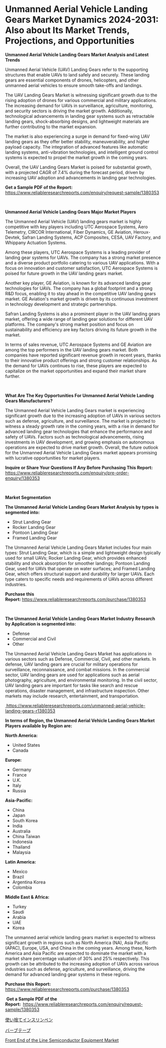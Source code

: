 <p><h1>Unmanned Aerial Vehicle Landing Gears Market Dynamics 2024-2031: Also about Its Market Trends, Projections, and Opportunities</h1></p><p><strong>Unmanned Aerial Vehicle Landing Gears Market Analysis and Latest Trends</strong></p>
<p><p>Unmanned Aerial Vehicle (UAV) Landing Gears refer to the supporting structures that enable UAVs to land safely and securely. These landing gears are essential components of drones, helicopters, and other unmanned aerial vehicles to ensure smooth take-offs and landings.</p><p>The UAV Landing Gears Market is witnessing significant growth due to the rising adoption of drones for various commercial and military applications. The increasing demand for UAVs in surveillance, agriculture, monitoring, and security sectors is driving the market growth. Additionally, technological advancements in landing gear systems such as retractable landing gears, shock-absorbing designs, and lightweight materials are further contributing to the market expansion.</p><p>The market is also experiencing a surge in demand for fixed-wing UAV landing gears as they offer better stability, maneuverability, and higher payload capacity. The integration of advanced features like automatic landing systems, anti-vibration technologies, and intelligent ground control systems is expected to propel the market growth in the coming years.</p><p>Overall, the UAV Landing Gears Market is poised for substantial growth, with a projected CAGR of 7.4% during the forecast period, driven by increasing UAV adoption and advancements in landing gear technologies.</p></p>
<p><strong>Get a Sample PDF of the Report:&nbsp;</strong> <a href="https://www.reliableresearchreports.com/enquiry/request-sample/1380353">https://www.reliableresearchreports.com/enquiry/request-sample/1380353</a></p>
<p>&nbsp;</p>
<p><strong>Unmanned Aerial Vehicle Landing Gears Major Market Players</strong></p>
<p><p>The Unmanned Aerial Vehicle (UAV) landing gears market is highly competitive with key players including UTC Aerospace Systems, Aero Telemetry, CIRCOR International, Fiber Dynamics, GE Aviation, Heroux-Devtek, Safran Landing Systems, ACP Composites, CESA, UAV Factory, and Whippany Actuation Systems.</p><p>Among these players, UTC Aerospace Systems is a leading provider of landing gear systems for UAVs. The company has a strong market presence and a diverse product portfolio catering to various UAV applications. With a focus on innovation and customer satisfaction, UTC Aerospace Systems is poised for future growth in the UAV landing gears market.</p><p>Another key player, GE Aviation, is known for its advanced landing gear technologies for UAVs. The company has a global footprint and a strong R&D focus, enabling it to stay ahead in the competitive UAV landing gears market. GE Aviation's market growth is driven by its continuous investment in technology development and strategic partnerships.</p><p>Safran Landing Systems is also a prominent player in the UAV landing gears market, offering a wide range of landing gear solutions for different UAV platforms. The company's strong market position and focus on sustainability and efficiency are key factors driving its future growth in the market.</p><p>In terms of sales revenue, UTC Aerospace Systems and GE Aviation are among the top performers in the UAV landing gears market. Both companies have reported significant revenue growth in recent years, thanks to their innovative product offerings and strong customer relationships. As the demand for UAVs continues to rise, these players are expected to capitalize on the market opportunities and expand their market share further.</p></p>
<p>&nbsp;</p>
<p><strong>What Are The Key Opportunities For Unmanned Aerial Vehicle Landing Gears Manufacturers?</strong></p>
<p><p>The Unmanned Aerial Vehicle Landing Gears market is experiencing significant growth due to the increasing adoption of UAVs in various sectors such as defense, agriculture, and surveillance. The market is projected to witness a steady growth rate in the coming years, with a rise in demand for advanced landing gear technologies that enhance the performance and safety of UAVs. Factors such as technological advancements, rising investments in UAV development, and growing emphasis on autonomous operations are expected to drive market growth. Overall, the future outlook for the Unmanned Aerial Vehicle Landing Gears market appears promising with lucrative opportunities for market players.</p></p>
<p><strong>Inquire or Share Your Questions If Any Before Purchasing This Report:</strong> <a href="https://www.reliableresearchreports.com/enquiry/pre-order-enquiry/1380353">https://www.reliableresearchreports.com/enquiry/pre-order-enquiry/1380353</a></p>
<p>&nbsp;</p>
<p><strong>Market Segmentation</strong></p>
<p><strong>The Unmanned Aerial Vehicle Landing Gears Market Analysis by types is segmented into:</strong></p>
<p><ul><li>Strut Landing Gear</li><li>Rocker Landing Gear</li><li>Pontoon Landing Gear</li><li>Framed Landing Gear</li></ul></p>
<p><p>The Unmanned Aerial Vehicle Landing Gears Market includes four main types: Strut Landing Gear, which is a simple and lightweight design typically used for small UAVs; Rocker Landing Gear, which provides enhanced stability and shock absorption for smoother landings; Pontoon Landing Gear, used for UAVs that operate on water surfaces; and Framed Landing Gear, which offers structural support and durability for larger UAVs. Each type caters to specific needs and requirements of UAVs across different industries.</p></p>
<p><strong>Purchase this Report:&nbsp;</strong><a href="https://www.reliableresearchreports.com/purchase/1380353">https://www.reliableresearchreports.com/purchase/1380353</a></p>
<p>&nbsp;</p>
<p><strong>The Unmanned Aerial Vehicle Landing Gears Market Industry Research by Application is segmented into:</strong></p>
<p><ul><li>Defense</li><li>Commercial and Civil</li><li>Other</li></ul></p>
<p><p>The Unmanned Aerial Vehicle Landing Gears Market has applications in various sectors such as Defense, Commercial, Civil, and other markets. In defense, UAV landing gears are crucial for military operations for surveillance, reconnaissance, and combat missions. In the commercial sector, UAV landing gears are used for applications such as aerial photography, agriculture, and environmental monitoring. In the civil sector, UAV landing gears are important for tasks like search and rescue operations, disaster management, and infrastructure inspection. Other markets may include research, entertainment, and transportation.</p></p>
<p><a href="https://www.reliableresearchreports.com/unmanned-aerial-vehicle-landing-gears-r1380353">&nbsp;https://www.reliableresearchreports.com/unmanned-aerial-vehicle-landing-gears-r1380353</a></p>
<p><strong>In terms of Region, the Unmanned Aerial Vehicle Landing Gears Market Players available by Region are:</strong></p>
<p>
    <p> <strong> North America: </strong>
        <ul>
            <li>United States</li>
            <li>Canada</li>
        </ul>
        </p> 
    <p> <strong> Europe: </strong>
        <ul>
            <li>Germany</li>
            <li>France</li>
            <li>U.K.</li>
            <li>Italy</li>
            <li>Russia</li>
        </ul>
        </p> 
    <p> <strong> Asia-Pacific: </strong>
        <ul>
            <li>China</li>
            <li>Japan</li>
            <li>South Korea</li>
            <li>India</li>
            <li>Australia</li>
            <li>China Taiwan</li>
            <li>Indonesia</li>
            <li>Thailand</li>
            <li>Malaysia</li>
        </ul>
        </p> 
    <p> <strong> Latin America: </strong>
        <ul>
            <li>Mexico</li>
            <li>Brazil</li>
            <li>Argentina Korea</li>
            <li>Colombia</li>
        </ul>
        </p> 
    <p> <strong> Middle East & Africa: </strong>
        <ul>
            <li>Turkey</li>
            <li>Saudi</li>
            <li>Arabia</li>
            <li>UAE</li>
            <li>Korea</li>
        </ul>
    </p>
    </p>
<p><p>The unmanned aerial vehicle landing gears market is expected to witness significant growth in regions such as North America (NA), Asia Pacific (APAC), Europe, USA, and China in the coming years. Among these, North America and Asia Pacific are expected to dominate the market with a market share percentage valuation of 30% and 25% respectively. This growth can be attributed to the increasing adoption of UAVs across various industries such as defense, agriculture, and surveillance, driving the demand for advanced landing gear systems in these regions.</p></p>
<p><strong>Purchase this Report: </strong><a href="https://www.reliableresearchreports.com/purchase/1380353">https://www.reliableresearchreports.com/purchase/1380353</a></p>
<p>&nbsp;<strong>Get a Sample PDF of the Report:&nbsp;&nbsp;</strong><a href="https://www.reliableresearchreports.com/enquiry/request-sample/1380353">https://www.reliableresearchreports.com/enquiry/request-sample/1380353</a></p>
<p><strong></strong></p>
<p><p><a href="https://medium.com/@chloeconn80/%E4%BD%BF%E3%81%84%E6%8D%A8%E3%81%A6%E3%82%A4%E3%83%B3%E3%82%B9%E3%83%AA%E3%83%B3%E3%83%9A%E3%83%B3%E3%81%AE%E5%B8%82%E5%A0%B4%E5%B1%95%E6%9C%9B-%E6%A5%AD%E7%95%8C%E6%A6%82%E8%A6%81%E3%81%8A%E3%82%88%E3%81%B3%E4%BA%88%E6%B8%AC-2024%E5%B9%B4%E3%81%8B%E3%82%892031%E5%B9%B4-95622cd2597e">使い捨てインスリンペン</a></p><p><a href="https://medium.com/@antonehyatt1/%E3%83%90%E3%83%BC%E3%83%96%E3%83%89%E3%83%86%E3%83%BC%E3%83%97%E5%B8%82%E5%A0%B4-%E5%B8%82%E5%A0%B4cagr-%E5%B8%82%E5%A0%B4%E3%81%AE%E3%83%88%E3%83%AC%E3%83%B3%E3%83%89-%E3%81%8A%E3%82%88%E3%81%B3%E6%88%90%E9%95%B7%E6%88%A6%E7%95%A5%E3%81%AB%E9%96%A2%E3%81%99%E3%82%8B%E6%B4%9E%E5%AF%9F-dd79da7a7132">バーブテープ</a></p><p><a href="https://github.com/okotobwrhuteie/Market-Research-Report-List-2/blob/main/front-end-of-the-line-semiconductor-equipment-market.md">Front End of the Line Semiconductor Equipment Market</a></p></p>
